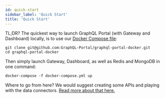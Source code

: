 ```yaml
---
id: quick-start
sidebar_label: 'Quick Start'
title: 'Quick Start'
---
```

TL;DR? The quickest way to launch GraphQL Portal (with Gateway and Dashboard) 
locally, is to use our [Docker Compose file](https://github.com/graphql-portal/graphql-portal-docker):
```shell
git clone git@github.com:GraphQL-Portal/graphql-portal-docker.git
cd graphql-portal-docker
```

Then simply launch Gateway, Dashboard, as well as Redis and MongoDB in one command:
```shell
docker-compose -f docker-compose.yml up
```

Where to go from here? We would suggest creating some APIs and playing with the data connectors.
[Read more about that here.](/configuration/basic)
